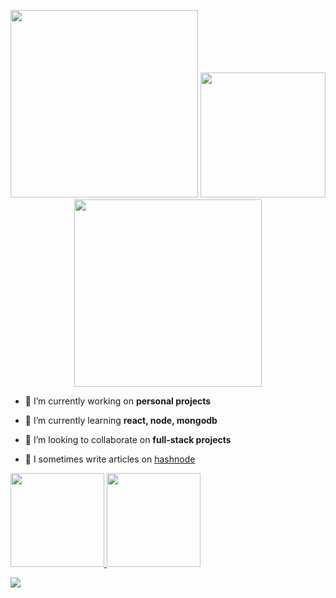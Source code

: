 <p align="center">
  <img width="300" src="https://i.giphy.com/media/K7o9FdCoDnwEo/giphy.webp">
  <img height="200" src="https://media3.giphy.com/media/3oKIPnAiaMCws8nOsE/giphy.gif?cid=790b76112b97e5285caf5cfc92b29d8dfab334ee6d47c26c&rid=giphy.gif&ct=g">
  <img width="300" src="https://i.giphy.com/media/K7o9FdCoDnwEo/giphy.webp">
</p>
  
 - 🔭 I’m currently working on **personal projects**

- 🌱 I’m currently learning **react, node, mongodb**

- 👯 I’m looking to collaborate on **full-stack projects** 

- 📝 I sometimes write articles on [hashnode](https://alkanoidev.hashnode.dev/)  
  
<a href="https://github.com/alkanoidev">

  <img src="https://github-readme-stats-eight-theta.vercel.app/api/top-langs/?username=alkanoidev&layout=compact&langs_count=10&hide_title=true&hide_border=true&theme=github" height="150" />
  <img src="https://github-readme-stats-eight-theta.vercel.app/api?username=alkanoidev&show_icons=true&count_private=true&theme=github&hide_title=true&hide_border=true" height="150" />

  </a>
  
![](http://github-profile-summary-cards.vercel.app/api/cards/profile-details?username=alkanoidev&theme=github)

